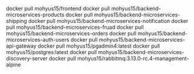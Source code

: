 docker pull mohyus15/frontend
docker pull mohyus15/backend-microservices-products
docker pull mohyus15/backend-microservices-shipping
docker pull mohyus15/backend-microservices-notification
docker pull mohyus15/backend-microservices-fruad
docker pull mohyus15/backend-microservices-orders
docker pull mohyus15/backend-microservices-auth-users
docker pull mohyus15/backend-microservices-api-gateway
docker pull mohyus15/pgadmin4:latest
docker pull mohyus15/postgres:latest
docker pull mohyus15/backend-microservices-discovery-server
docker pull mohyus15/rabbitmq:3.13.0-rc.4-management-alpine
